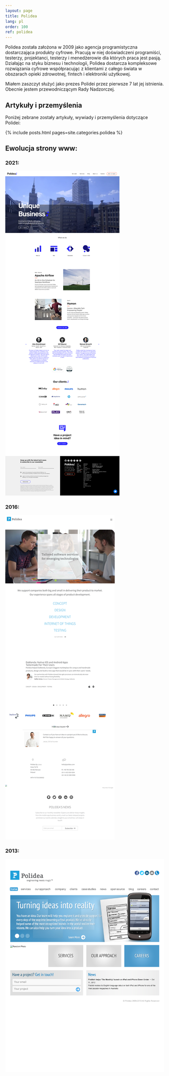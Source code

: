 ```yaml
---
layout: page
title: Polidea
lang: pl
order: 100
ref: polidea
---
```

Polidea została założona w 2009 jako agencja programistyczna dostarczająca produkty cyfrowe. Pracują w niej doświadczeni programiści, testerzy, projektanci, testerzy i menedżerowie dla których praca jest pasją. Działając na styku biznesu i technologii, Polidea dostarcza kompleksowe rozwiązania cyfrowe współpracując z klientami z całego świata w obszarach opieki zdrowotnej, fintech i elektroniki użytkowej.

Miałem zaszczyt służyć jako prezes Polidei przez pierwsze 7 lat jej istnienia. Obecnie jestem przewodniczącym Rady Nadzorczej.

## Artykuły i przemyślenia

Poniżej zebrane zostały artykuły, wywiady i przemyślenia dotyczące Polidei:

{% include posts.html pages=site.categories.polidea %}

## Ewolucja strony www:

### 2021:
[![](/assets/images/polidea_2021.png)](/assets/images/polidea_2021.png)

### 2016:
[![](/assets/images/polidea_20160611132724.png)](/assets/images/polidea_20160611132724.png)

### 2013:
[![](/assets/images/polidea_2013121723322.png)](/assets/images/polidea_2013121723322.png)
